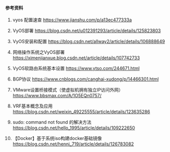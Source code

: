 ﻿#### 参考资料 ####
1. vyos 配置速查
    https://www.jianshu.com/p/a13ec477333a

2. VyOS部署
    https://blog.csdn.net/u012391293/article/details/125823803

3. VyOS安装和配置
    https://blog.csdn.net/allway2/article/details/106888649

4. 网络操作系统之VyOS部署
    https://ximenjianxue.blog.csdn.net/article/details/107742733

5. VyOS软路由系统基本设置
    https://www.ytso.com/244671.html

6. BGP协议
   https://www.cnblogs.com/canghai-xudong/p/14466301.html

7. VMware设置桥接模式（使虚拟机拥有独立IP访问外网）
   https://www.bbsmax.com/A/1O5EQn0757/

8. VRF基本概念及应用
   https://blog.csdn.net/weixin_49225555/article/details/123635286

9. sudo: command not found 的解决方法
    https://blog.csdn.net/hello_1995/article/details/109222650

10. 【Docker】基于系统iso构建docker基础镜像
    https://blog.csdn.net/henni_719/article/details/126783082